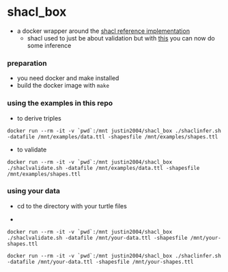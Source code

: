 # shacl_box

- a docker wrapper around the [shacl reference implementation](https://github.com/TopQuadrant/shacl)
    - shacl used to just be about validation but with [this](https://w3c.github.io/shacl/shacl-af/) you can now do some inference


### preparation

- you need docker and make installed 
- build the docker image with `make`

### using the examples in this repo

- to derive triples
```
docker run --rm -it -v `pwd`:/mnt justin2004/shacl_box ./shaclinfer.sh -datafile /mnt/examples/data.ttl -shapesfile /mnt/examples/shapes.ttl
```

- to validate
```
docker run --rm -it -v `pwd`:/mnt justin2004/shacl_box ./shaclvalidate.sh -datafile /mnt/examples/data.ttl -shapesfile /mnt/examples/shapes.ttl
```


### using your data

- cd to the directory with your turtle files

- 
```
docker run --rm -it -v `pwd`:/mnt justin2004/shacl_box ./shaclvalidate.sh -datafile /mnt/your-data.ttl -shapesfile /mnt/your-shapes.ttl
```

```
docker run --rm -it -v `pwd`:/mnt justin2004/shacl_box ./shaclinfer.sh -datafile /mnt/your-data.ttl -shapesfile /mnt/your-shapes.ttl
```
